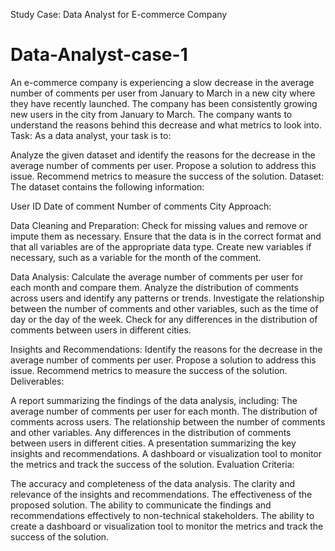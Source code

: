 Study Case: Data Analyst for E-commerce Company

# Data-Analyst-case-1
An e-commerce company is experiencing a slow decrease in the average number of comments per user from January to March in a new city where they have recently launched. 
The company has been consistently growing new users in the city from January to March. The company wants to understand the reasons behind this decrease and what metrics to look into.
Task: As a data analyst, your task is to:

Analyze the given dataset and identify the reasons for the decrease in the average number of comments per user.
Propose a solution to address this issue.
Recommend metrics to measure the success of the solution.
Dataset: The dataset contains the following information:

User ID
Date of comment
Number of comments
City
Approach:

Data Cleaning and Preparation:
Check for missing values and remove or impute them as necessary.
Ensure that the data is in the correct format and that all variables are of the appropriate data type.
Create new variables if necessary, such as a variable for the month of the comment.

Data Analysis:
Calculate the average number of comments per user for each month and compare them.
Analyze the distribution of comments across users and identify any patterns or trends.
Investigate the relationship between the number of comments and other variables, such as the time of day or the day of the week.
Check for any differences in the distribution of comments between users in different cities.

Insights and Recommendations:
Identify the reasons for the decrease in the average number of comments per user.
Propose a solution to address this issue.
Recommend metrics to measure the success of the solution.
Deliverables:

A report summarizing the findings of the data analysis, including:
The average number of comments per user for each month.
The distribution of comments across users.
The relationship between the number of comments and other variables.
Any differences in the distribution of comments between users in different cities.
A presentation summarizing the key insights and recommendations.
A dashboard or visualization tool to monitor the metrics and track the success of the solution.
Evaluation Criteria:

The accuracy and completeness of the data analysis.
The clarity and relevance of the insights and recommendations.
The effectiveness of the proposed solution.
The ability to communicate the findings and recommendations effectively to non-technical stakeholders.
The ability to create a dashboard or visualization tool to monitor the metrics and track the success of the solution.
